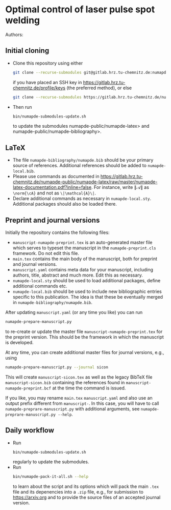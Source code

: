 # Optimal control of laser pulse spot welding

Authors:

## Initial cloning
* Clone this repository using either
  ```bash
  git clone --recurse-submodules git@gitlab.hrz.tu-chemnitz.de:numapde/Publications/optimal-control-spot-welding.git 
  ```
  if you have placed an SSH key in https://gitlab.hrz.tu-chemnitz.de/profile/keys (the preferred method), or else
  ```bash
  git clone --recurse-submodules https://gitlab.hrz.tu-chemnitz.de/numapde/Publications/optimal-control-spot-welding.git 
  ```
* Then run 
  ```bash
  bin/numapde-submodules-update.sh
  ```
  to update the submodules numapde-public/numapde-latex> and numapde-public/numapde-bibliography>.

## LaTeX
* The file `numapde-bibliography/numapde.bib` should be your primary source of references.
Additional references should be added to `numapde-local.bib`.
* Please use commands as documented in https://gitlab.hrz.tu-chemnitz.de/numapde-public/numapde-latex/raw/master/numapde-latex-documentation.pdf?inline=false.
For instance, write $`\|\mathcal{A}\|`$ as `\norm{\cA}` and not as `\|\mathcal{A}\|`.
* Declare additional commands as necessary in `numapde-local.sty`.
Additional packages should also be loaded there.

## Preprint and journal versions
Initially the repository contains the following files: 
* `manuscript-numapde-preprint.tex` is an auto-generated master file which serves to typeset the manuscript in the `numapde-preprint.cls` framework. Do not edit this file.
* `main.tex` contains the main body of the manuscript, both for preprint and journal versions.
* `manuscript.yaml` contains meta data for your manuscript, including authors, title, abstract and much more. Edit this as necessary.
* `numapde-local.sty` should be used to load additional packages, define additional commands etc.
* `numapde-local.bib` should be used to include new bibliographic entries specific to this publication. The idea is that these be eventually merged in `numapde-bibliography/numapde.bib`.

After updating `manuscript.yaml` (or any time you like) you can run
```bash
numapde-prepare-manuscript.py
```
to re-create or update the master file `manuscript-numapde-preprint.tex` for the preprint version.
This should be the framework in which the manuscript is developed.

At any time, you can create additional master files for journal versions, e.g., using 
```bash
numapde-prepare-manuscript.py --journal sicon
```
This will create `manuscript-sicon.tex` as well as the legacy BibTeX file `manuscript-sicon.bib` containing the references found in `manuscript-numapde-preprint.bcf` at the time the command is issued. 

If you like, you may rename `main.tex` `manuscript.yaml` and also use an output prefix different from `manuscript-`.
In this case, you will have to call `numapde-preprare-manuscript.py` with additional arguments, see `numapde-preprare-manuscript.py --help`.

## Daily workflow
* Run 
  ```bash
  bin/numapde-submodules-update.sh
  ```
  regularly to update the submodules.
* Run
  ```bash
  bin/numapde-pack-it-all.sh --help
  ```
  to learn about the script and its options which will pack the main `.tex` file and its depenencies into a `.zip` file, e.g., for submission to https://arxiv.org and to provide the source files of an accepted journal version.
